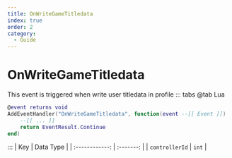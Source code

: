 ```yaml
---
title: OnWriteGameTitledata
index: true
order: 2
category:
  - Guide
---
```


# OnWriteGameTitledata
This event is triggered when write user titledata in profile
::: tabs
@tab Lua
```lua
@event returns void
AddEventHandler("OnWriteGameTitledata", function(event --[[ Event ]])
    --[[ ... ]]
    return EventResult.Continue
end)
```

:::
|       Key      | Data Type |
| :------------: | :-------: |
| `controllerId` |   `int`   |